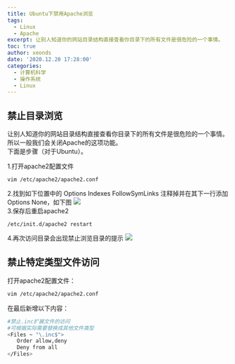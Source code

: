 ```yaml
---
title: Ubuntu下禁用Apache浏览
tags:
  - Linux
  - Apache
excerpt: 让别人知道你的网站目录结构直接查看你目录下的所有文件是很危险的一个事情。
toc: true
author: xeonds
date: '2020.12.20 17:28:00'
categories:
  - 计算机科学
  - 操作系统
  - Linux
---
```


## 禁止目录浏览

让别人知道你的网站目录结构直接查看你目录下的所有文件是很危险的一个事情。所以一般我们会关闭Apache的这项功能。  
下面是步骤（对于Ubuntu）。

1.打开apache2配置文件

```
vim /etc/apache2/apache2.conf
```

2.找到如下位置中的 Options Indexes FollowSymLinks 注释掉并在其下一行添加 Options None，如下图
![](http://mxts.jiujiuer.xyz/files/picture/apache-disable-ls.png)  
3.保存后重启apache2

```
/etc/init.d/apache2 restart
```

4.再次访问目录会出现禁止浏览目录的提示
![](http://mxts.jiujiuer.xyz/files/picture/apache-disable-ls-2.png)

## 禁止特定类型文件访问

打开apache2配置文件：

```bash
vim /etc/apache2/apache2.conf
```

在最后新增以下内容：

```bash
#禁止.inc扩展文件的访问
#可根据实际需要替换成其他文件类型
<Files ~ "\.inc$">
   Order allow,deny
   Deny from all
</Files>
```
